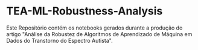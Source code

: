 # TEA-ML-Robustness-Analysis
Este Repositório contém os notebooks gerados durante a produção do artigo "Análise da Robustez de Algoritmos de Aprendizado de Máquina em Dados do Transtorno do Espectro Autista".
